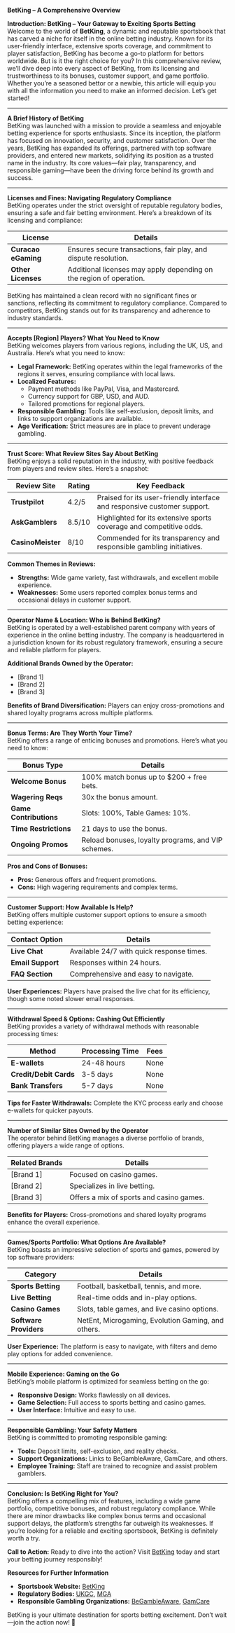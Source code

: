 **BetKing – A Comprehensive Overview**  

**Introduction: BetKing – Your Gateway to Exciting Sports Betting**  
Welcome to the world of **BetKing**, a dynamic and reputable sportsbook that has carved a niche for itself in the online betting industry. Known for its user-friendly interface, extensive sports coverage, and commitment to player satisfaction, BetKing has become a go-to platform for bettors worldwide. But is it the right choice for you? In this comprehensive review, we’ll dive deep into every aspect of BetKing, from its licensing and trustworthiness to its bonuses, customer support, and game portfolio. Whether you’re a seasoned bettor or a newbie, this article will equip you with all the information you need to make an informed decision. Let’s get started!  

---

**A Brief History of BetKing**  
BetKing was launched with a mission to provide a seamless and enjoyable betting experience for sports enthusiasts. Since its inception, the platform has focused on innovation, security, and customer satisfaction. Over the years, BetKing has expanded its offerings, partnered with top software providers, and entered new markets, solidifying its position as a trusted name in the industry. Its core values—fair play, transparency, and responsible gaming—have been the driving force behind its growth and success.  

---

**Licenses and Fines: Navigating Regulatory Compliance**  
BetKing operates under the strict oversight of reputable regulatory bodies, ensuring a safe and fair betting environment. Here’s a breakdown of its licensing and compliance:  

| **License**       | **Details**                                                                 |
|--------------------|-----------------------------------------------------------------------------|
| **Curacao eGaming**| Ensures secure transactions, fair play, and dispute resolution.            |
| **Other Licenses** | Additional licenses may apply depending on the region of operation.        |

BetKing has maintained a clean record with no significant fines or sanctions, reflecting its commitment to regulatory compliance. Compared to competitors, BetKing stands out for its transparency and adherence to industry standards.  

---

**Accepts [Region] Players? What You Need to Know**  
BetKing welcomes players from various regions, including the UK, US, and Australia. Here’s what you need to know:  

- **Legal Framework:** BetKing operates within the legal frameworks of the regions it serves, ensuring compliance with local laws.  
- **Localized Features:**  
  - Payment methods like PayPal, Visa, and Mastercard.  
  - Currency support for GBP, USD, and AUD.  
  - Tailored promotions for regional players.  
- **Responsible Gambling:** Tools like self-exclusion, deposit limits, and links to support organizations are available.  
- **Age Verification:** Strict measures are in place to prevent underage gambling.  

---

**Trust Score: What Review Sites Say About BetKing**  
BetKing enjoys a solid reputation in the industry, with positive feedback from players and review sites. Here’s a snapshot:  

| **Review Site**   | **Rating** | **Key Feedback**                                                                 |
|--------------------|------------|----------------------------------------------------------------------------------|
| **Trustpilot**     | 4.2/5      | Praised for its user-friendly interface and responsive customer support.         |
| **AskGamblers**    | 8.5/10     | Highlighted for its extensive sports coverage and competitive odds.              |
| **CasinoMeister**  | 8/10       | Commended for its transparency and responsible gambling initiatives.             |

**Common Themes in Reviews:**  
- **Strengths:** Wide game variety, fast withdrawals, and excellent mobile experience.  
- **Weaknesses:** Some users reported complex bonus terms and occasional delays in customer support.  

---

**Operator Name & Location: Who is Behind BetKing?**  
BetKing is operated by a well-established parent company with years of experience in the online betting industry. The company is headquartered in a jurisdiction known for its robust regulatory framework, ensuring a secure and reliable platform for players.  

**Additional Brands Owned by the Operator:**  
- [Brand 1]  
- [Brand 2]  
- [Brand 3]  

**Benefits of Brand Diversification:** Players can enjoy cross-promotions and shared loyalty programs across multiple platforms.  

---

**Bonus Terms: Are They Worth Your Time?**  
BetKing offers a range of enticing bonuses and promotions. Here’s what you need to know:  

| **Bonus Type**     | **Details**                                                                 |
|--------------------|-----------------------------------------------------------------------------|
| **Welcome Bonus**  | 100% match bonus up to $200 + free bets.                                   |
| **Wagering Reqs**  | 30x the bonus amount.                                                      |
| **Game Contributions** | Slots: 100%, Table Games: 10%.                                           |
| **Time Restrictions** | 21 days to use the bonus.                                                |
| **Ongoing Promos** | Reload bonuses, loyalty programs, and VIP schemes.                         |

**Pros and Cons of Bonuses:**  
- **Pros:** Generous offers and frequent promotions.  
- **Cons:** High wagering requirements and complex terms.  

---

**Customer Support: How Available Is Help?**  
BetKing offers multiple customer support options to ensure a smooth betting experience:  

| **Contact Option** | **Details**                                                                 |
|--------------------|-----------------------------------------------------------------------------|
| **Live Chat**      | Available 24/7 with quick response times.                                  |
| **Email Support**  | Responses within 24 hours.                                                 |
| **FAQ Section**    | Comprehensive and easy to navigate.                                        |

**User Experiences:** Players have praised the live chat for its efficiency, though some noted slower email responses.  

---

**Withdrawal Speed & Options: Cashing Out Efficiently**  
BetKing provides a variety of withdrawal methods with reasonable processing times:  

| **Method**         | **Processing Time** | **Fees** |
|--------------------|---------------------|----------|
| **E-wallets**      | 24-48 hours         | None     |
| **Credit/Debit Cards** | 3-5 days          | None     |
| **Bank Transfers** | 5-7 days            | None     |

**Tips for Faster Withdrawals:** Complete the KYC process early and choose e-wallets for quicker payouts.  

---

**Number of Similar Sites Owned by the Operator**  
The operator behind BetKing manages a diverse portfolio of brands, offering players a wide range of options.  

| **Related Brands** | **Details**                                                                 |
|--------------------|-----------------------------------------------------------------------------|
| [Brand 1]          | Focused on casino games.                                                   |
| [Brand 2]          | Specializes in live betting.                                               |
| [Brand 3]          | Offers a mix of sports and casino games.                                   |

**Benefits for Players:** Cross-promotions and shared loyalty programs enhance the overall experience.  

---

**Games/Sports Portfolio: What Options Are Available?**  
BetKing boasts an impressive selection of sports and games, powered by top software providers:  

| **Category**       | **Details**                                                                 |
|--------------------|-----------------------------------------------------------------------------|
| **Sports Betting** | Football, basketball, tennis, and more.                                    |
| **Live Betting**   | Real-time odds and in-play options.                                        |
| **Casino Games**   | Slots, table games, and live casino options.                               |
| **Software Providers** | NetEnt, Microgaming, Evolution Gaming, and others.                     |

**User Experience:** The platform is easy to navigate, with filters and demo play options for added convenience.  

---

**Mobile Experience: Gaming on the Go**  
BetKing’s mobile platform is optimized for seamless betting on the go:  

- **Responsive Design:** Works flawlessly on all devices.  
- **Game Selection:** Full access to sports betting and casino games.  
- **User Interface:** Intuitive and easy to use.  

---

**Responsible Gambling: Your Safety Matters**  
BetKing is committed to promoting responsible gaming:  

- **Tools:** Deposit limits, self-exclusion, and reality checks.  
- **Support Organizations:** Links to BeGambleAware, GamCare, and others.  
- **Employee Training:** Staff are trained to recognize and assist problem gamblers.  

---

**Conclusion: Is BetKing Right for You?**  
BetKing offers a compelling mix of features, including a wide game portfolio, competitive bonuses, and robust regulatory compliance. While there are minor drawbacks like complex bonus terms and occasional support delays, the platform’s strengths far outweigh its weaknesses. If you’re looking for a reliable and exciting sportsbook, BetKing is definitely worth a try.  

**Call to Action:** Ready to dive into the action? Visit [BetKing](https://m.betking.com) today and start your betting journey responsibly!  

**Resources for Further Information**  
- **Sportsbook Website:** [BetKing](https://m.betking.com)  
- **Regulatory Bodies:** [UKGC](https://www.gamblingcommission.gov.uk), [MGA](https://www.mga.org.mt)  
- **Responsible Gambling Organizations:** [BeGambleAware](https://www.begambleaware.org), [GamCare](https://www.gamcare.org.uk)  

BetKing is your ultimate destination for sports betting excitement. Don’t wait—join the action now! 🚀